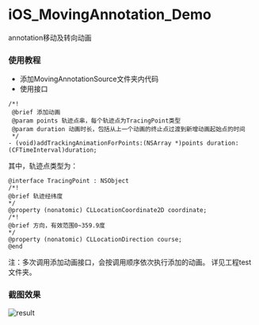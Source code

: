 # iOS_MovingAnnotation_Demo
annotation移动及转向动画

### 使用教程

- 添加MovingAnnotationSource文件夹内代码
- 使用接口
```
/*!
 @brief 添加动画
 @param points 轨迹点串，每个轨迹点为TracingPoint类型
 @param duration 动画时长，包括从上一个动画的终止点过渡到新增动画起始点的时间
 */
- (void)addTrackingAnimationForPoints:(NSArray *)points duration:(CFTimeInterval)duration;
 ```
其中，轨迹点类型为：
 ```
@interface TracingPoint : NSObject
/*!
 @brief 轨迹经纬度
 */
@property (nonatomic) CLLocationCoordinate2D coordinate;
/*!
 @brief 方向，有效范围0~359.9度
 */
@property (nonatomic) CLLocationDirection course;
@end
```

注：多次调用添加动画接口，会按调用顺序依次执行添加的动画。
详见工程test文件夹。


### 截图效果

![result](https://raw.githubusercontent.com/cysgit/iOS_MovingAnnotation_Demo/master/ios_movingAnnotation_demo_gif.gif)
